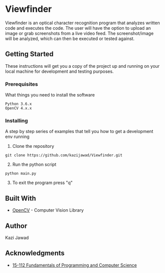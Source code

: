 # Viewfinder

Viewfinder is an optical character recognition program that analyzes written code and executes the code. The user will have the option to upload an image or grab screenshots from a live video feed. The screenshot/image will be analyzed, which can then be executed or tested against.

## Getting Started

These instructions will get you a copy of the project up and running on your local machine for development and testing purposes.

### Prerequisites

What things you need to install the software

```
Python 3.6.x
OpenCV 4.x.x
```

### Installing

A step by step series of examples that tell you how to get a development env running

1. Clone the repository
```
git clone https://github.com/kazijawad/Viewfinder.git
```

2. Run the python script
```
python main.py
```

3. To exit the program press "q"

## Built With

* [OpenCV](https://opencv.org/) - Computer Vision Library

## Author

Kazi Jawad

## Acknowledgments

* [15-112 Fundamentals of Programming and Computer Science](https://www.cs.cmu.edu/~112)
